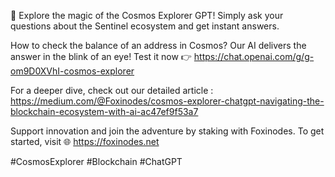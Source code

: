 🚀 Explore the magic of the Cosmos Explorer GPT! Simply ask your questions about the Sentinel ecosystem and get instant answers.

How to check the balance of an address in Cosmos? Our AI delivers the answer in the blink of an eye!
Test it now 👉 https://chat.openai.com/g/g-om9D0XVhI-cosmos-explorer

For a deeper dive, check out our detailed article : https://medium.com/@Foxinodes/cosmos-explorer-chatgpt-navigating-the-blockchain-ecosystem-with-ai-ac47ef9f53a7

Support innovation and join the adventure by staking with Foxinodes.
To get started, visit 🌐 https://foxinodes.net

#CosmosExplorer #Blockchain #ChatGPT